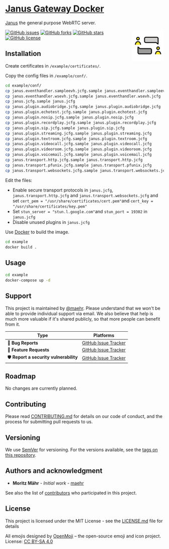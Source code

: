 # [Janus Gateway Docker](https://github.com/open-museum/janus-gateway-docker/)

[Janus](https://janus.conf.meetecho.com/) the general purpose WebRTC server.

[<img src="android-chrome-512x512.png" align="right" width="100">](https://open-museum.github.io/janus-gateway-docker/)

[![GitHub issues](https://img.shields.io/github/issues/open-museum/janus-gateway-docker.svg)](https://github.com/open-museum/janus-gateway-docker/issues)
[![GitHub forks](https://img.shields.io/github/forks/open-museum/janus-gateway-docker.svg)](https://github.com/open-museum/janus-gateway-docker/network)
[![GitHub stars](https://img.shields.io/github/stars/open-museum/janus-gateway-docker.svg)](https://github.com/open-museum/janus-gateway-docker/stargazers)
[![GitHub license](https://img.shields.io/github/license/open-museum/janus-gateway-docker.svg)](https://github.com/open-museum/janus-gateway-docker/blob/master/LICENSE.md)

## Installation

Create certificates in `/example/certificates/`.

Copy the config files in `/example/conf/`.

```bash
cd example/conf/
cp janus.eventhandler.sampleevh.jcfg.sample janus.eventhandler.sampleevh.jcfg
cp janus.eventhandler.wsevh.jcfg.sample janus.eventhandler.wsevh.jcfg
cp janus.jcfg.sample janus.jcfg
cp janus.plugin.audiobridge.jcfg.sample janus.plugin.audiobridge.jcfg
cp janus.plugin.echotest.jcfg.sample janus.plugin.echotest.jcfg
cp janus.plugin.nosip.jcfg.sample janus.plugin.nosip.jcfg
cp janus.plugin.recordplay.jcfg.sample janus.plugin.recordplay.jcfg
cp janus.plugin.sip.jcfg.sample janus.plugin.sip.jcfg
cp janus.plugin.streaming.jcfg.sample janus.plugin.streaming.jcfg
cp janus.plugin.textroom.jcfg.sample janus.plugin.textroom.jcfg
cp janus.plugin.videocall.jcfg.sample janus.plugin.videocall.jcfg
cp janus.plugin.videoroom.jcfg.sample janus.plugin.videoroom.jcfg
cp janus.plugin.voicemail.jcfg.sample janus.plugin.voicemail.jcfg
cp janus.transport.http.jcfg.sample janus.transport.http.jcfg
cp janus.transport.pfunix.jcfg.sample janus.transport.pfunix.jcfg
cp janus.transport.websockets.jcfg.sample janus.transport.websockets.jcfg
```

Edit the files:

* Enable secure transport protocols in `janus.jcfg`, `janus.transport.http.jcfg` and `janus.transport.websockets.jcfg` and set `cert_pem = "/usr/share/certificates/cert.pem"`and `cert_key = "/usr/share/certificates/key.pem"`
* Set `stun_server = "stun.l.google.com"`and `stun_port = 19302` in `janus.jcfg`
* Disable unused plugins in `janus.jcfg`

Use [Docker](https://www.docker.com/) to build the image.

```bash
cd example
docker build .
```

## Usage

```bash
cd example
docker-compose up -d
```

## Support

This project is maintained by [@maehr](https://github.com/maehr). Please understand that we won't be able to provide individual support via email. We also believe that help is much more valuable if it's shared publicly, so that more people can benefit from it.

| Type                   | Platforms                                                    |
| ---------------------- | ------------------------------------------------------------ |
| 🚨 **Bug Reports**      | [GitHub Issue Tracker](https://github.com/open-museum/janus-gateway-docker/issues) |
| 🎁 **Feature Requests** | [GitHub Issue Tracker](https://github.com/open-museum/janus-gateway-docker/issues) |
| 🛡 **Report a security vulnerability**      | [GitHub Issue Tracker](https://github.com/open-museum/janus-gateway-docker/issues) |

## Roadmap

No changes are currently planned.

## Contributing

Please read [CONTRIBUTING.md](CONTRIBUTING.md) for details on our code of conduct, and the process for submitting pull requests to us.

## Versioning

We use [SemVer](http://semver.org/) for versioning. For the versions available, see the [tags on this repository](https://github.com/open-museum/janus-gateway-docker/tags).

## Authors and acknowledgment

- **Moritz Mähr** - _Initial work_ - [maehr](https://github.com/maehr)

See also the list of [contributors](https://github.com/open-museum/janus-gateway-docker/graphs/contributors) who participated in this project.

## License

This project is licensed under the MIT License - see the [LICENSE.md](LICENSE.md) file for details

All emojis designed by [OpenMoji](https://openmoji.org/) – the open-source emoji and icon project. License: [CC BY-SA 4.0](https://creativecommons.org/licenses/by-sa/4.0/#)
